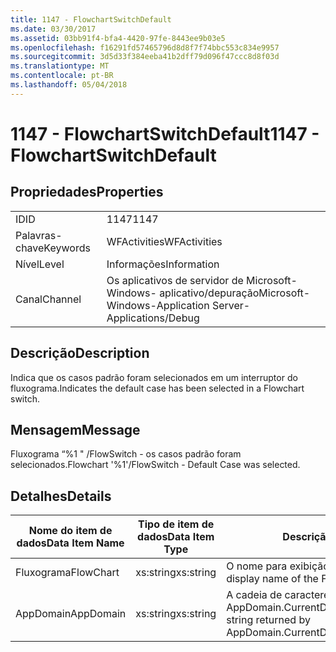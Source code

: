 ```yaml
---
title: 1147 - FlowchartSwitchDefault
ms.date: 03/30/2017
ms.assetid: 03bb91f4-bfa4-4420-97fe-8443ee9b03e5
ms.openlocfilehash: f16291fd57465796d8d8f7f74bbc553c834e9957
ms.sourcegitcommit: 3d5d33f384eeba41b2dff79d096f47ccc8d8f03d
ms.translationtype: MT
ms.contentlocale: pt-BR
ms.lasthandoff: 05/04/2018
---
```

# <a name="1147---flowchartswitchdefault"></a><span data-ttu-id="004a9-102">1147 - FlowchartSwitchDefault</span><span class="sxs-lookup"><span data-stu-id="004a9-102">1147 - FlowchartSwitchDefault</span></span>
## <a name="properties"></a><span data-ttu-id="004a9-103">Propriedades</span><span class="sxs-lookup"><span data-stu-id="004a9-103">Properties</span></span>  
  
|||  
|-|-|  
|<span data-ttu-id="004a9-104">ID</span><span class="sxs-lookup"><span data-stu-id="004a9-104">ID</span></span>|<span data-ttu-id="004a9-105">1147</span><span class="sxs-lookup"><span data-stu-id="004a9-105">1147</span></span>|  
|<span data-ttu-id="004a9-106">Palavras-chave</span><span class="sxs-lookup"><span data-stu-id="004a9-106">Keywords</span></span>|<span data-ttu-id="004a9-107">WFActivities</span><span class="sxs-lookup"><span data-stu-id="004a9-107">WFActivities</span></span>|  
|<span data-ttu-id="004a9-108">Nível</span><span class="sxs-lookup"><span data-stu-id="004a9-108">Level</span></span>|<span data-ttu-id="004a9-109">Informações</span><span class="sxs-lookup"><span data-stu-id="004a9-109">Information</span></span>|  
|<span data-ttu-id="004a9-110">Canal</span><span class="sxs-lookup"><span data-stu-id="004a9-110">Channel</span></span>|<span data-ttu-id="004a9-111">Os aplicativos de servidor de Microsoft-Windows- aplicativo/depuração</span><span class="sxs-lookup"><span data-stu-id="004a9-111">Microsoft-Windows-Application Server-Applications/Debug</span></span>|  
  
## <a name="description"></a><span data-ttu-id="004a9-112">Descrição</span><span class="sxs-lookup"><span data-stu-id="004a9-112">Description</span></span>  
 <span data-ttu-id="004a9-113">Indica que os casos padrão foram selecionados em um interruptor do fluxograma.</span><span class="sxs-lookup"><span data-stu-id="004a9-113">Indicates the default case has been selected in a Flowchart switch.</span></span>  
  
## <a name="message"></a><span data-ttu-id="004a9-114">Mensagem</span><span class="sxs-lookup"><span data-stu-id="004a9-114">Message</span></span>  
 <span data-ttu-id="004a9-115">Fluxograma “%1 " /FlowSwitch - os casos padrão foram selecionados.</span><span class="sxs-lookup"><span data-stu-id="004a9-115">Flowchart '%1'/FlowSwitch - Default Case was selected.</span></span>  
  
## <a name="details"></a><span data-ttu-id="004a9-116">Detalhes</span><span class="sxs-lookup"><span data-stu-id="004a9-116">Details</span></span>  
  
|<span data-ttu-id="004a9-117">Nome do item de dados</span><span class="sxs-lookup"><span data-stu-id="004a9-117">Data Item Name</span></span>|<span data-ttu-id="004a9-118">Tipo de item de dados</span><span class="sxs-lookup"><span data-stu-id="004a9-118">Data Item Type</span></span>|<span data-ttu-id="004a9-119">Descrição</span><span class="sxs-lookup"><span data-stu-id="004a9-119">Description</span></span>|  
|--------------------|--------------------|-----------------|  
|<span data-ttu-id="004a9-120">Fluxograma</span><span class="sxs-lookup"><span data-stu-id="004a9-120">FlowChart</span></span>|<span data-ttu-id="004a9-121">xs:string</span><span class="sxs-lookup"><span data-stu-id="004a9-121">xs:string</span></span>|<span data-ttu-id="004a9-122">O nome para exibição do fluxograma.</span><span class="sxs-lookup"><span data-stu-id="004a9-122">The display name of the FlowChart.</span></span>|  
|<span data-ttu-id="004a9-123">AppDomain</span><span class="sxs-lookup"><span data-stu-id="004a9-123">AppDomain</span></span>|<span data-ttu-id="004a9-124">xs:string</span><span class="sxs-lookup"><span data-stu-id="004a9-124">xs:string</span></span>|<span data-ttu-id="004a9-125">A cadeia de caracteres retornada por AppDomain.CurrentDomain.FriendlyName.</span><span class="sxs-lookup"><span data-stu-id="004a9-125">The string returned by AppDomain.CurrentDomain.FriendlyName.</span></span>|
